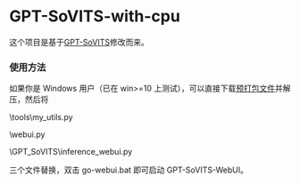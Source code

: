 # GPT-SoVITS-with-cpu
这个项目是基于[GPT-SoVITS](https://github.com/RVC-Boss/GPT-SoVITS)修改而来。

### 使用方法
如果你是 Windows 用户（已在 win>=10 上测试），可以直接下载[预打包文件](https://huggingface.co/lj1995/GPT-SoVITS-windows-package/resolve/main/GPT-SoVITS-beta.7z?download=true)并解压，然后将

\tools\my_utils.py

\webui.py

\GPT_SoVITS\inference_webui.py

三个文件替换，双击 go-webui.bat 即可启动 GPT-SoVITS-WebUI。
